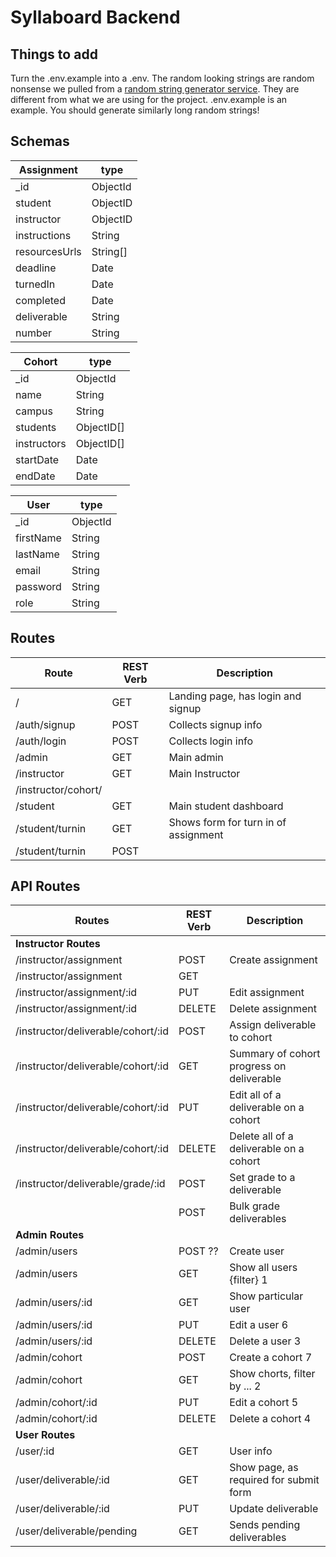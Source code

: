 # Syllaboard Backend

## Things to add

Turn the .env.example into a .env. The random looking strings are random nonsense we pulled from a [random string generator service](https://www.grc.com/passwords.htm). They are different from what we are using for the project. .env.example is an example. You should generate similarly long random strings!

## Schemas

| Assignment    | type     |
| ------------- | -------- |
| \_id          | ObjectId |
| student       | ObjectID |
| instructor    | ObjectID |
| instructions  | String   |
| resourcesUrls | String[] |
| deadline      | Date     |
| turnedIn      | Date     |
| completed     | Date     |
| deliverable   | String   |
| number        | String   |

| Cohort      | type       |
| ----------- | ---------- |
| \_id        | ObjectId   |
| name        | String     |
| campus      | String     |
| students    | ObjectID[] |
| instructors | ObjectID[] |
| startDate   | Date       |
| endDate     | Date       |

| User      | type     |
| --------- | -------- |
| \_id      | ObjectId |
| firstName | String   |
| lastName  | String   |
| email     | String   |
| password  | String   |
| role      | String   |

## Routes

| Route               | REST Verb | Description                          |
| ------------------- | --------- | ------------------------------------ |
| /                   | GET       | Landing page, has login and signup   |
| /auth/signup        | POST      | Collects signup info                 |
| /auth/login         | POST      | Collects login info                  |
| /admin              | GET       | Main admin                           |
| /instructor         | GET       | Main Instructor                      |
| /instructor/cohort/ |           |                                      |
| /student            | GET       | Main student dashboard               |
| /student/turnin     | GET       | Shows form for turn in of assignment |
| /student/turnin     | POST      |                                      |

## API Routes

| Routes                             | REST Verb | Description                               |
| ---------------------------------- | --------- | ----------------------------------------- |
| **Instructor Routes**              |           |                                           |
| /instructor/assignment             | POST      | Create assignment                         |
| /instructor/assignment             | GET       |                                           |
| /instructor/assignment/:id         | PUT       | Edit assignment                           |
| /instructor/assignment/:id         | DELETE    | Delete assignment                         |
| /instructor/deliverable/cohort/:id | POST      | Assign deliverable to cohort              |
| /instructor/deliverable/cohort/:id | GET       | Summary of cohort progress on deliverable |
| /instructor/deliverable/cohort/:id | PUT       | Edit all of a deliverable on a cohort     |
| /instructor/deliverable/cohort/:id | DELETE    | Delete all of a deliverable on a cohort   |
| /instructor/deliverable/grade/:id  | POST      | Set grade to a deliverable                |
|                                    | POST      | Bulk grade deliverables                   |
| **Admin Routes**                   |           |                                           |
| /admin/users                       | POST ??   | Create user                               |
| /admin/users                       | GET       | Show all users {filter} 1                 |
| /admin/users/:id                   | GET       | Show particular user                      |
| /admin/users/:id                   | PUT       | Edit a user 6                             |
| /admin/users/:id                   | DELETE    | Delete a user 3                           |
| /admin/cohort                      | POST      | Create a cohort 7                          |
| /admin/cohort                      | GET       | Show chorts, filter by ... 2              |
| /admin/cohort/:id                  | PUT       | Edit a cohort 5                           |
| /admin/cohort/:id                  | DELETE    | Delete a cohort 4                         |
| **User Routes**                    |           |                                           |
| /user/:id                          | GET       | User info                                 |
| /user/deliverable/:id              | GET       | Show page, as required for submit form    |
| /user/deliverable/:id              | PUT       | Update deliverable                        |
| /user/deliverable/pending          | GET       | Sends pending deliverables                |
